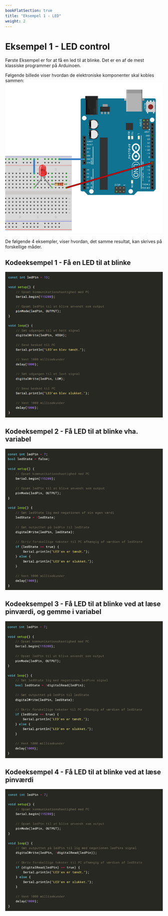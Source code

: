 ```yaml
---
bookFlatSection: true
title: "Eksempel 1 - LED"
weight: 2
---
```

# Eksempel 1 - LED control
Første Eksempel er for at få en led til at blinke. Det er en af de mest klassiske programmer på Arduinoen.

Følgende billede viser hvordan de elektroniske komponenter skal kobles sammen:
![El-diagram for eksempel 1](/static/example1.png)

De følgende 4 eksempler, viser hvordan, det samme resultat, kan skrives på forskellige måder.

## Kodeeksempel 1 - Få en LED til at blinke
![Kodeeksempel 4](/static/e1c1.png)

<!--
```cpp
const int ledPin = 13;

void setup() {
    // Opsæt kommunikationshastighed med PC
    Serial.begin(115200);

    // Opsæt ledPin til at blive anvendt som output
    pinMode(ledPin, OUTPUT);
}

void loop() {
    // Sæt udgangen til et højt signal
    digitalWrite(ledPin, HIGH);
    
    // Send besked til PC
    Serial.println("LED'en blev tændt.");

    // Vent 1000 millisekunder
    delay(1000);
    
    // Sæt udgangen til et lavt signal
    digitalWrite(ledPin, LOW);

    // Send besked til PC
    Serial.println("LED'en blev slukket.");

    // Vent 1000 millisekunder
    delay(1000);
}
```
-->

## Kodeeksempel 2 - Få LED til at blinke vha. variabel
![Kodeeksempel 4](/static/e1c2.png)

<!--
```cpp
const int ledPin = 7;
bool ledState = false;

void setup() {
    // Opsæt kommunikationshastighed med PC
    Serial.begin(115200);

    // Opsæt ledPin til at blive anvendt som output
    pinMode(ledPin, OUTPUT);
}

void loop() {
    // Sæt ledState lig med negationen af sin egen værdi
    ledState = !ledState;

    // Sæt outputtet på ledPin til ledState
    digitalWrite(ledPin, ledState);
    
    // Skriv forskellige tekster til PC afhængig af værdien af ledState
    if (ledState == true) {
        Serial.println("LED'en er tændt.");
    } else {
        Serial.println("LED'en er slukket.");
    }

    // Vent 1000 millisekunder
    delay(1000);
}
```
-->

## Kodeeksempel 3 - Få LED til at blinke ved at læse pinværdi, og gemme i variabel
![Kodeeksempel 4](/static/e1c3.png)

<!--
```cpp
const int ledPin = 7;

void setup() {
    // Opsæt kommunikationshastighed med PC
    Serial.begin(115200);

    // Opsæt ledPin til at blive anvendt som output
    pinMode(ledPin, OUTPUT);
}

void loop() {
    // Sæt ledState lig med negationen ledPins signal
    bool ledState = !digitalRead(ledPin);

    // Sæt outputtet på ledPin til ledState
    digitalWrite(ledPin, ledState);
    
    // Skriv forskellige tekster til PC afhængig af værdien af ledState
    if (ledState == true) {
        Serial.println("LED'en er tændt.");
    } else {
        Serial.println("LED'en er slukket.");
    }

    // Vent 1000 millisekunder
    delay(1000);
}
```
-->

## Kodeeksempel 4 - Få LED til at blinke ved at læse pinværdi
![Kodeeksempel 4](/static/e1c4.png)
<!--
```cpp
const int ledPin = 7;

void setup() {
    // Opsæt kommunikationshastighed med PC
    Serial.begin(115200);

    // Opsæt ledPin til at blive anvendt som output
    pinMode(ledPin, OUTPUT);
}

void loop() {
    // Sæt outputtet på ledPin til lig med negationen ledPins signal
    digitalWrite(ledPin, !digitalRead(ledPin));
    
    // Skriv forskellige tekster til PC afhængig af værdien af ledState
    if (digitalRead(ledPin) == true) {
        Serial.println("LED'en er tændt.");
    } else {
        Serial.println("LED'en er slukket.");
    }

    // Vent 1000 millisekunder
    delay(1000);
}
```
-->

<!--
# Eksempel 2 - LED strip control (Avanceret)

```cpp
#include <FastLED.h>

// How many leds in your strip?
#define NUM_LEDS 64 

// For led chips like Neopixels, which have a data line, ground, and power, you just
// need to define DATA_PIN.  For led chipsets that are SPI based (four wires - data, clock,
// ground, and power), like the LPD8806, define both DATA_PIN and CLOCK_PIN
#define DATA_PIN 7
#define CLOCK_PIN 13

// Define the array of leds
CRGB leds[NUM_LEDS];

void setup() { 
	Serial.begin(57600);
	Serial.println("resetting");
	LEDS.addLeds<WS2812,DATA_PIN,RGB>(leds,NUM_LEDS);
	LEDS.setBrightness(84);
}

void fadeall() { for(int i = 0; i < NUM_LEDS; i++) { leds[i].nscale8(250); } }

void loop() { 
	static uint8_t hue = 0;
	Serial.print("x");
	// First slide the led in one direction
	for(int i = 0; i < NUM_LEDS; i++) {
		// Set the i'th led to red 
		leds[i] = CHSV(hue++, 255, 255);
		// Show the leds
		FastLED.show(); 
		// now that we've shown the leds, reset the i'th led to black
		// leds[i] = CRGB::Black;
		fadeall();
		// Wait a little bit before we loop around and do it again
		delay(10);
	}
	Serial.print("x");

	// Now go in the other direction.  
	for(int i = (NUM_LEDS)-1; i >= 0; i--) {
		// Set the i'th led to red 
		leds[i] = CHSV(hue++, 255, 255);
		// Show the leds
		FastLED.show();
		// now that we've shown the leds, reset the i'th led to black
		// leds[i] = CRGB::Black;
		fadeall();
		// Wait a little bit before we loop around and do it again
		delay(10);
	}
}
```
-->